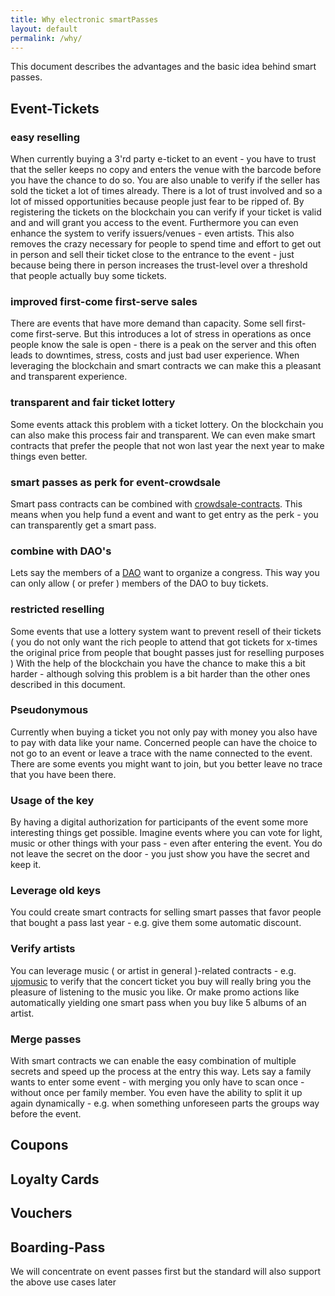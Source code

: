 ```yaml
---
title: Why electronic smartPasses
layout: default
permalink: /why/
---
```



This document describes the advantages and the basic idea behind smart passes.


Event-Tickets
-------------

### easy reselling

When currently buying a 3'rd party e-ticket to an event - you have to trust that the seller keeps no copy and enters the venue with the barcode before you have the chance to do so. You are also unable to verify if the seller has sold the ticket a lot of times already. There is a lot of trust involved and so a lot of missed opportunities because people just fear to be ripped of. By registering the tickets on the blockchain you can verify if your ticket is valid and and will grant you access to the event. Furthermore you can even enhance the system to verify issuers/venues - even artists. This also removes the crazy necessary for people to spend time and effort to get out in person and sell their ticket close to the entrance to the event - just because being there in person increases the trust-level over a threshold that people actually buy some tickets.

### improved first-come first-serve sales

There are events that have more demand than capacity. Some sell first-come first-serve. But this introduces a lot of stress in operations as once people know the sale is open - there is a peak on the server and this often leads to downtimes, stress, costs and just bad user experience. When leveraging the blockchain and smart contracts we can make this a pleasant and transparent experience.

### transparent and fair ticket lottery

Some events attack this problem with a ticket lottery. On the blockchain you can also make this process fair and transparent. We can even make smart contracts that prefer the people that not won last year the next year to make things even better.

### smart passes as perk for event-crowdsale

Smart pass contracts can be combined with [crowdsale-contracts](https://www.ethereum.org/crowdsale). This means when you help fund a event and want to get entry as the perk - you can transparently get a smart pass.

### combine with DAO's

Lets say the members of a <a href="https://www.ethereum.org/dao">DAO</a> want to organize a congress. This way you can only allow ( or prefer ) members of the DAO to buy tickets.

### restricted reselling

Some events that use a lottery system want to prevent resell of their tickets ( you do not only want the rich people to attend that got tickets for x-times the original price from people that bought passes just for reselling purposes ) With the help of the blockchain you have the chance to make this a bit harder - although solving this problem is a bit harder than the other ones described in this document.

### Pseudonymous

Currently when buying a ticket you not only pay with money you also have to pay with data like your name. Concerned people can have the choice to not go to an event or leave a trace with the name connected to the event. There are some events you might want to join, but you better leave no trace that you have been there.

### Usage of the key

By having a digital authorization for participants of the event some more interesting things get possible. Imagine events where you can vote for light, music or other things with your pass - even after entering the event. You do not leave the secret on the door - you just show you have the secret and keep it.

### Leverage old keys

You could create smart contracts for selling smart passes that favor people that bought a pass last year - e.g. give them some automatic discount.

### Verify artists

You can leverage music ( or artist in general )-related contracts - e.g. [ujomusic](http://ujomusic.com/) to verify that the concert ticket you buy will really bring you the pleasure of listening to the music you like. Or make promo actions like automatically yielding one smart pass when you buy like 5 albums of an artist.

### Merge passes

With smart contracts we can enable the easy combination of multiple secrets and speed up the process at the entry this way. Lets say a family wants to enter some event - with merging you only have to scan once - without once per family member. You even have the ability to split it up again dynamically - e.g. when something unforeseen parts the groups way before the event.

Coupons
-------

Loyalty Cards
-------------

Vouchers
--------

Boarding-Pass
-------------

We will concentrate on event passes first but the standard will also support the above use cases later
